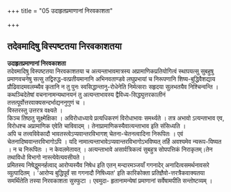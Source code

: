 +++
title = "05 उदाहृतप्रमाणानां निरवकाशता"

+++


## तदेवमादिषु विस्पष्टतया निरवकाशतया

**उदाहृतप्रमाणानां निरवकाशता**  
तदेवमादिषु विस्पष्टतया निरवकाशतया च अत्यन्ताभावमात्रस्य अप्रामाणिकप्रतियोगित्वं स्थापयत्सु सुबहुषु प्रमाणवचनेषु सत्सु तद्विरुद्ध-वत्प्रतीयमानानि अभिनवताण्डवे लघुप्रभायां च निरूपणानि शिष्य-बुद्धिवैशद्याय प्रौढिवादमवलम्ब्यैव कृतानि न तु पुनः स्वसिद्धान्तानु-रोधेनेति निर्मत्सराः सहृदया सुलभतयैव निश्चिन्वन्ति ।  
कथञ्चिदेतेषां वचनानामन्यथानयनं तु अत्यन्ताभावस्य द्वैविध्य-सिद्ध्युत्तरकालीनं तत्तत्पूर्वोत्तरवाक्यसन्दर्भाद्यननुगुणं च ।  
विस्तरस्तु उत्तरत्र वक्ष्यते ।  
किञ्च तिष्ठतु सूक्ष्मेक्षिका । अविरोधाध्याये प्रत्यधिकरणं विरोधाभावः समर्थ्यते । तत्र अभावो ऽत्यन्ताभाव एव, विरोधश्च अप्रामाणिक एवेति चाविवादम् । तेनाप्रामाणिकस्यैवात्यन्ताभाव इति संसिध्यति ।  
अपि च तत्त्वविवेकादौ भावतस्त्वेऽप्यवान्तरविभागश् चेतना-चेतनत्वादिना निरूपितः । एवं चेतनादिष्ववान्तरविभागोऽपि । यदि नामात्यन्ताभावेऽप्यवान्तरविभागोऽभविष्यत् तर्हि अवश्यमेव न्यरूप-यिष्यत । न च निरूपितः । न केवलमेतावत् । अत्यन्ताभावे असार्वत्रिकत्वं सुबहुत्र सोपपत्तिकं निराकृतम्।तेन तथाविधो विभागो नास्त्येवेत्यवसीयते ।  
प्रमितस्य निषेद्धुमनर्हत्वाद् आरोप्यस्यैव निषेध इति एतन् मन्दारमञ्जयाँ गगनादेर् अनादित्वसमर्थनावसरे व्युत्पादितम् । 'आरोप्य बुद्धिपूर्वं सा गगनादौ निषिध्यत' इति कारिकोक्ता प्रतिज्ञैवो-त्तरत्रैकवाक्यतया समर्थितेति तस्या निरवकाशता सुस्फुटा । एवमुदा- हृतानामन्येषां प्रमाणानां सर्वेषामपीति सन्तोष्टव्यम् ।

